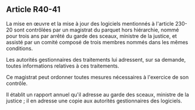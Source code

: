 Article R40-41
----
La mise en œuvre et la mise à jour des logiciels mentionnés à l'article 230-20
sont contrôlées par un magistrat du parquet hors hiérarchie, nommé pour trois
ans par arrêté du garde des sceaux, ministre de la justice, et assisté par un
comité composé de trois membres nommés dans les mêmes conditions.

Les autorités gestionnaires des traitements lui adressent, sur sa demande,
toutes informations relatives à ces traitements.

Ce magistrat peut ordonner toutes mesures nécessaires à l'exercice de son
contrôle.

Il établit un rapport annuel qu'il adresse au garde des sceaux, ministre de la
justice ; il en adresse une copie aux autorités gestionnaires des logiciels.
